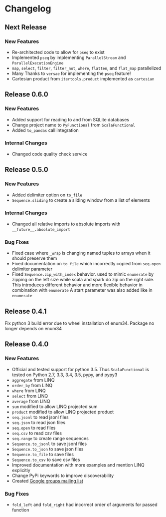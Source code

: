 # Changelog
## Next Release
### New Features
* Re-architected code to allow for `pseq` to exist
* Implemented `pseq` by implementing `ParallelStream` and `ParallelExecutionEngine`
* `map`, `select`, `filter`, `filter_not`, `where`, `flatten`, and `flat_map` parallelized
* Many Thanks to `versae` for implementing the `pseq` feature!
* Cartesian product from `itertools.product` implemented as `cartesian`

## Release 0.6.0
### New Features
* Added support for reading to and from SQLite databases
* Change project name to `PyFunctional` from `ScalaFunctional`
* Added `to_pandas` call integration

### Internal Changes
* Changed code quality check service


## Release 0.5.0
### New Features
* Added delimiter option on `to_file`
* `Sequence.sliding` to create a sliding window from a list of elements

### Internal Changes
* Changed all relative imports to absolute imports with `__future__.absolute_import`

### Bug Fixes
* Fixed case where `_wrap` is changing named tuples to arrays when it should preserve them
* Fixed documentation on `to_file` which incorrectly copied from `seq.open` delimiter parameter
* Fixed `Sequence.zip_with_index` behavior. used to mimic `enumerate` by zipping on the left size
while scala and spark do zip on the right side. This introduces different behavior and more flexible
behavior in combination with `enumerate` A start parameter was also added like in `enumerate`

## Release 0.4.1
Fix python 3 build error due to wheel installation of enum34. Package no longer depends on enum34

## Release 0.4.0
### New Features
* Official and tested support for python 3.5. Thus `ScalaFunctional` is tested on Python 2.7, 3.3,
3.4, 3.5, pypy, and pypy3
* `aggregate` from LINQ
* `order_by` from LINQ
* `where` from LINQ
* `select` from LINQ
* `average` from LINQ
* `sum` modified to allow LINQ projected sum
* `product` modified to allow LINQ projected product
* `seq.jsonl` to read jsonl files
* `seq.json` to read json files
* `seq.open` to read files
* `seq.csv` to read csv files
* `seq.range` to create range sequences
* `Sequence.to_jsonl` to save jsonl files
* `Sequence.to_json` to save json files
* `Sequence.to_file` to save files
* `Sequence.to_csv` to save csv files
* Improved documentation with more examples and mention LINQ explicitly
* Change PyPi keywords to improve discoverability
* Created [Google groups mailing list](https://groups.google.com/forum/#!forum/scalafunctional)

### Bug Fixes
* `fold_left` and `fold_right` had incorrect order of arguments for passed function
